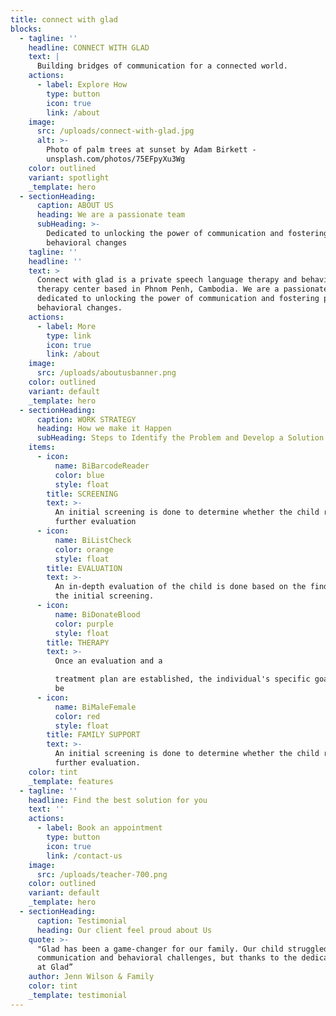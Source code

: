 ```yaml
---
title: connect with glad
blocks:
  - tagline: ''
    headline: CONNECT WITH GLAD
    text: |
      Building bridges of communication for a connected world.
    actions:
      - label: Explore How
        type: button
        icon: true
        link: /about
    image:
      src: /uploads/connect-with-glad.jpg
      alt: >-
        Photo of palm trees at sunset by Adam Birkett -
        unsplash.com/photos/75EFpyXu3Wg
    color: outlined
    variant: spotlight
    _template: hero
  - sectionHeading:
      caption: ABOUT US
      heading: We are a passionate team
      subHeading: >-
        Dedicated to unlocking the power of communication and fostering positive
        behavioral changes
    tagline: ''
    headline: ''
    text: >
      Connect with glad is a private speech language therapy and behavioral
      therapy center based in Phnom Penh, Cambodia. We are a passionate team
      dedicated to unlocking the power of communication and fostering positive
      behavioral changes.
    actions:
      - label: More
        type: link
        icon: true
        link: /about
    image:
      src: /uploads/aboutusbanner.png
    color: outlined
    variant: default
    _template: hero
  - sectionHeading:
      caption: WORK STRATEGY
      heading: How we make it Happen
      subHeading: Steps to Identify the Problem and Develop a Solution
    items:
      - icon:
          name: BiBarcodeReader
          color: blue
          style: float
        title: SCREENING
        text: >-
          An initial screening is done to determine whether the child requires a
          further evaluation
      - icon:
          name: BiListCheck
          color: orange
          style: float
        title: EVALUATION
        text: >-
          An in-depth evaluation of the child is done based on the findings of
          the initial screening.
      - icon:
          name: BiDonateBlood
          color: purple
          style: float
        title: THERAPY
        text: >-
          Once an evaluation and a

          treatment plan are established, the individual's specific goals will
          be
      - icon:
          name: BiMaleFemale
          color: red
          style: float
        title: FAMILY SUPPORT
        text: >-
          An initial screening is done to determine whether the child requires a
          further evaluation.
    color: tint
    _template: features
  - tagline: ''
    headline: Find the best solution for you
    text: ''
    actions:
      - label: Book an appointment
        type: button
        icon: true
        link: /contact-us
    image:
      src: /uploads/teacher-700.png
    color: outlined
    variant: default
    _template: hero
  - sectionHeading:
      caption: Testimonial
      heading: Our client feel proud about Us
    quote: >-
      "Glad has been a game-changer for our family. Our child struggled with
      communication and behavioral challenges, but thanks to the dedicated team
      at Glad”
    author: Jenn Wilson & Family
    color: tint
    _template: testimonial
---
```


